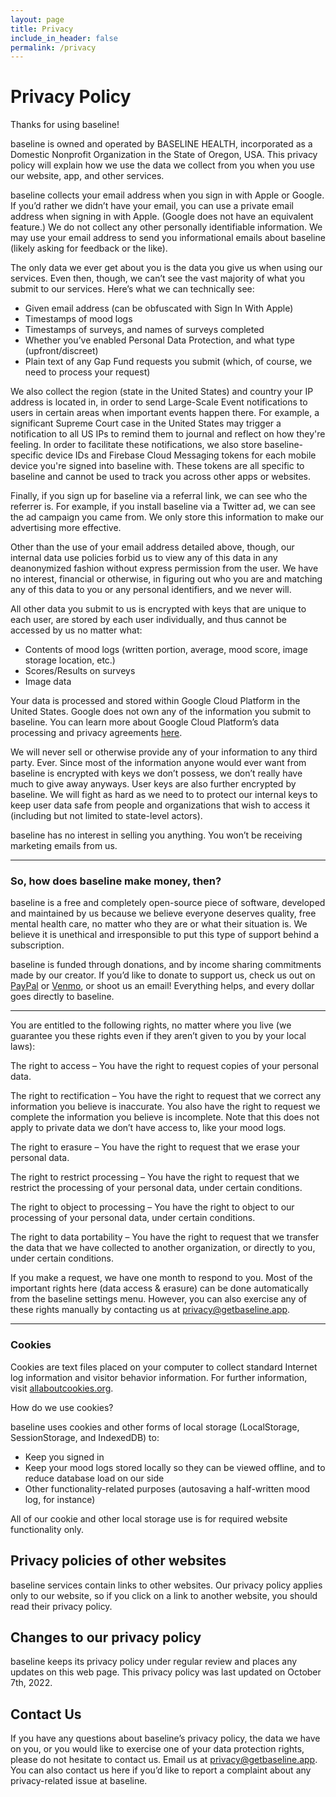 ```yaml
---
layout: page
title: Privacy
include_in_header: false
permalink: /privacy
---
```


# Privacy Policy
Thanks for using baseline!

baseline is owned and operated by BASELINE HEALTH, incorporated as a Domestic Nonprofit Organization in the State of Oregon, USA. This privacy policy will explain how we use the data we collect from you when you use our website, app, and other services.

baseline collects your email address when you sign in with Apple or Google. If you’d rather we didn’t have your email, you can use a private email address when signing in with Apple. (Google does not have an equivalent feature.) We do not collect any other personally identifiable information. We may use your email address to send you informational emails about baseline (likely asking for feedback or the like).

The only data we ever get about you is the data you give us when using our services. Even then, though, we can’t see the vast majority of what you submit to our services. Here’s what we can technically see:
- Given email address (can be obfuscated with Sign In With Apple)
- Timestamps of mood logs
- Timestamps of surveys, and names of surveys completed
- Whether you’ve enabled Personal Data Protection, and what type (upfront/discreet)
- Plain text of any Gap Fund requests you submit (which, of course, we need to process your request)

We also collect the region (state in the United States) and country your IP address is located in, in order to
send Large-Scale Event notifications to users in certain areas when important events happen there. For example, a 
significant Supreme Court case in the United States may trigger a notification to all US IPs to remind them to 
journal and reflect on how they're feeling. In order to facilitate these notifications, we also store baseline-specific
device IDs and Firebase Cloud Messaging tokens for each mobile device you're signed into baseline with. 
These tokens are all specific to baseline and cannot be used to track you across other apps or websites.

Finally, if you sign up for baseline via a referral link, we can see who the referrer is. For example, if you 
install baseline via a Twitter ad, we can see the ad campaign you came from. We only store this information to make 
our advertising more effective.

Other than the use of your email address detailed above, though, our internal data use policies forbid us to view any of this data in any deanonymized fashion without express permission from the user. We have no interest, financial or otherwise, in figuring out who you are and matching any of this data to you or any personal identifiers, and we never will.

All other data you submit to us is encrypted with keys that are unique to each user, are stored by each user individually, and thus cannot be accessed by us no matter what:
- Contents of mood logs (written portion, average, mood score, image storage location, etc.)
- Scores/Results on surveys
- Image data

Your data is processed and stored within Google Cloud Platform in the United States. Google does not own any of the information you submit to baseline. You can learn more about Google Cloud Platform’s data processing and privacy agreements [here](https://cloud.google.com/privacy).

We will never sell or otherwise provide any of your information to any third party. Ever. Since most of the information anyone would ever want from baseline is encrypted with keys we don’t possess, we don’t really have much to give away anyways. User keys are also further encrypted by baseline. We will fight as hard as we need to to protect our internal keys to keep user data safe from people and organizations that wish to access it (including but not limited to state-level actors).

baseline has no interest in selling you anything. You won’t be receiving marketing emails from us.

---

### So, how does baseline make money, then?

baseline is a free and completely open-source piece of software, developed and maintained by us because we believe everyone deserves quality, free mental health care, no matter who they are or what their situation is. We believe it is unethical and irresponsible to put this type of support behind a subscription.

baseline is funded through donations, and by income sharing commitments made by our creator. If you’d like to donate to support us, check us out on [PayPal](https://paypal.me/getbaseline) or [Venmo](https://account.venmo.com/u/getbaseline), or shoot us an email! Everything helps, and every dollar goes directly to baseline.

---

You are entitled to the following rights, no matter where you live (we guarantee you these rights even if they aren’t given to you by your local laws):

The right to access – You have the right to request copies of your personal data. 

The right to rectification – You have the right to request that we correct any information you believe is inaccurate. You also have the right to request we complete the information you believe is incomplete. Note that this does not apply to private data we don’t have access to, like your mood logs.

The right to erasure – You have the right to request that we erase your personal data.

The right to restrict processing – You have the right to request that we restrict the processing of your personal data, under certain conditions.

The right to object to processing – You have the right to object to our processing of your personal data, under certain conditions.

The right to data portability – You have the right to request that we transfer the data that we have collected to another organization, or directly to you, under certain conditions.

If you make a request, we have one month to respond to you. Most of the important rights here (data access & erasure) can be done automatically from the baseline settings menu. However, you can also exercise any of these rights manually by contacting us at [privacy@getbaseline.app](mailto:privacy@getbaseline.app).

---

### Cookies

Cookies are text files placed on your computer to collect standard Internet log information and visitor behavior information. For further information, visit [allaboutcookies.org](https://allaboutcookies.org).

How do we use cookies?

baseline uses cookies and other forms of local storage (LocalStorage, SessionStorage, and IndexedDB) to:
- Keep you signed in
- Keep your mood logs stored locally so they can be viewed offline, and to reduce database load on our side
- Other functionality-related purposes (autosaving a half-written mood log, for instance)

All of our cookie and other local storage use is for required website functionality only.

## Privacy policies of other websites

baseline services contain links to other websites. Our privacy policy applies only to our website, so if you click on a link to another website, you should read their privacy policy.

## Changes to our privacy policy
baseline keeps its privacy policy under regular review and places any updates on this web page. This privacy policy was last updated on October 7th, 2022.

## Contact Us 

If you have any questions about baseline’s privacy policy, the data we have on you, or you would like to exercise one of your data protection rights, please do not hesitate to contact us. Email us at [privacy@getbaseline.app](mailto:privacy@getbaseline.app). You can also contact us here if you’d like to report a complaint about any privacy-related issue at baseline.
